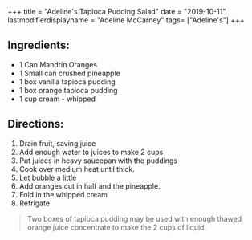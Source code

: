 +++
title = "Adeline's Tapioca Pudding Salad"
date = "2019-10-11"
lastmodifierdisplayname = "Adeline McCarney"
tags= ["Adeline's"]
+++

## Ingredients:

* 1 Can Mandrin Oranges
* 1 Small can crushed pineapple
* 1 box vanilla tapioca pudding
* 1 box orange tapioca pudding
* 1 cup cream - whipped

## Directions: 

1. Drain fruit, saving juice
2. Add enough water to juices to make 2 cups
3. Put juices in heavy saucepan with the puddings
4. Cook over medium heat until thick.
5. Let bubble a little
6. Add oranges cut in half and the pineapple.
7. Fold in the whipped cream
8. Refrigate

> Two boxes of tapioca pudding may be used with enough thawed orange juice concentrate to make the 2 cups of liquid.
